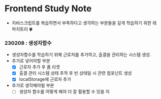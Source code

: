 # Frontend Study Note
- 자바스크립트를 복습하면서 부족하다고 생각하는 부분들을 깊게 학습하기 위한 레파지토리 🍀

### 230208 : 생성자함수
- 생성자함수를 학습하기 위해 근로자를 추가하고, 출결을 관리하는 시스템 생성.
- 추가로 넣어야할 부분
  - [x] 근로자 추가 후 폼 리셋
  - [x] 출결 관리 시스템 상태 추적 후 빈 상태일 시 관련 컴포넌트 생성
  - [x] localStorage에 근로자 추가
- 추가로 생각해야될 부분
  - [ ] 생성자 함수를 어떻게 해야 더 잘 활용할 수 있을 지 
